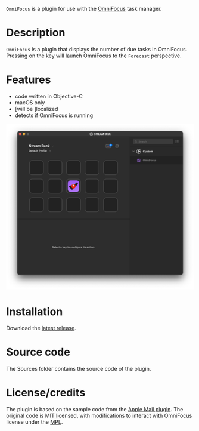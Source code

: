 
`OmniFocus` is a plugin for use with the [OmniFocus](https://www.omnigroup.com/omnifocus//) task manager.


# Description

`OmniFocus` is a plugin that displays the number of due tasks in OmniFocus. Pressing on the key will launch OmniFocus to the `Forecast` perspective.


# Features

- code written in Objective-C
- macOS only
- [will be ]localized
- detects if OmniFocus is running

![](screenshot.png)


# Installation

Download the [latest release](https://github.com/dwrss/streamdeck-omnifocus/releases/latest).


# Source code

The Sources folder contains the source code of the plugin.


# License/credits

The plugin is based on the sample code from the [Apple Mail plugin](https://github.com/elgatosf/streamdeck-applemail). The original code is MIT licensed, with modifications to interact with OmniFocus license under the [MPL](LICENSE).
